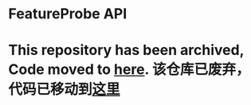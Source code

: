# FeatureProbe API

# This repository has been archived, Code moved to [here](https://github.com/FeatureProbe/FeatureProbe). 该仓库已废弃，代码已移动到[这里](https://github.com/FeatureProbe/FeatureProbe)

